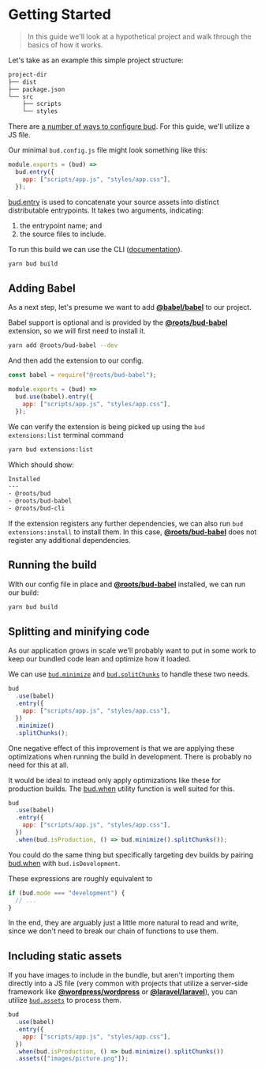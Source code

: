 # Getting Started

> In this guide we'll look at a hypothetical project and walk through the basics of how it works.

Let's take as an example this simple project structure:

```sh
project-dir
├── dist
├── package.json
└── src
    ├── scripts
    └── styles
```

There are [a number of ways to configure bud](docs/config/README). For this guide, we'll utilize a JS file.

Our minimal `bud.config.js` file might look something like this:

```js
module.exports = (bud) =>
  bud.entry({
    app: ["scripts/app.js", "styles/app.css"],
  });
```

[bud.entry](https://github.com/roots/bud/tree/stable/docs/config/entry.md) is used to concatenate your source assets
into distinct distributable entrypoints. It takes two arguments, indicating:

1.  the entrypoint name; and
2.  the source files to include.

To run this build we can use the CLI ([documentation](https://github.com/roots/bud/tree/stable/docs/cli.md)).

```sh
yarn bud build
```

## Adding Babel

As a next step, let's presume we want to add [**@babel/babel**](https://github.com/babel/babel) to our project.

Babel support is optional and is provided by the [**@roots/bud-babel**](https://github.com/roots/bud/tree/stable/packages/@roots/bud-babel) extension, so we will first need to install it.

```sh
yarn add @roots/bud-babel --dev
```

And then add the extension to our config.

```js
const babel = require("@roots/bud-babel");

module.exports = (bud) =>
  bud.use(babel).entry({
    app: ["scripts/app.js", "styles/app.css"],
  });
```

We can verify the extension is being picked up using the `bud extensions:list` terminal command

```sh
yarn bud extensions:list
```

Which should show:

```sh
Installed
---
- @roots/bud
- @roots/bud-babel
- @roots/bud-cli
```

If the extension registers any further dependencies, we can also run `bud extensions:install` to install them. In this case, [**@roots/bud-babel**](https://github.com/roots/bud/tree/stable/packages/@roots/bud-babel) does not register any additional dependencies.

## Running the build

WIth our config file in place and [**@roots/bud-babel**](https://github.com/roots/bud/tree/stable/packages/@roots/bud-babel) installed, we can run our build:

```sh
yarn bud build
```

## Splitting and minifying code

As our application grows in scale we'll probably want to put in some work to keep our bundled code lean and optimize how it loaded.

We can use [`bud.minimize`](docs`config/minimize.md`) and [`bud.splitChunks`](docs`config/splitChunks.md`) to handle these two needs.

```js
bud
  .use(babel)
  .entry({
    app: ["scripts/app.js", "styles/app.css"],
  })
  .minimize()
  .splitChunks();
```

One negative effect of this improvement is that we are applying these optimizations when running the build in development. There is probably no need for this at all.

It would be ideal to instead only apply optimizations like these for production builds. The [bud.when](docs`config/when.md`) utility function is well suited for this.

```js
bud
  .use(babel)
  .entry({
    app: ["scripts/app.js", "styles/app.css"],
  })
  .when(bud.isProduction, () => bud.minimize().splitChunks());
```

You could do the same thing but specifically targeting dev builds by pairing [bud.when](docs`config/when.md`) with `bud.isDevelopment`.

These expressions are roughly equivalent to

```ts
if (bud.mode === "development") {
  // ...
}
```

In the end, they are arguably just a little more natural to read and write, since we don't need to break our chain of functions to use them.

## Including static assets

If you have images to include in the bundle, but aren't importing them directly into a JS file (very common with projects that utilize a server-side framework like [**@wordpress/wordpress**](https://github.com/wordpress/wordpress) or [**@laravel/laravel**](https://github.com/laravel/laravel)), you can utilize [`bud.assets`](https://github.com/roots/bud/tree/stable/docs/config/assets.md) to process them.

```js
bud
  .use(babel)
  .entry({
    app: ["scripts/app.js", "styles/app.css"],
  })
  .when(bud.isProduction, () => bud.minimize().splitChunks())
  .assets(["images/picture.png"]);
```
